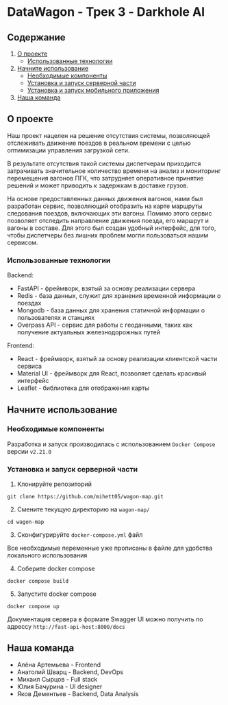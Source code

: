 # DataWagon - Трек 3 - Darkhole AI

## Содержание

<ol>
<li>
  <a href="#о-проекте">О проекте</a>
  <ul>
    <li><a href="#использованные-технологии">Использованные технологии</a></li>
  </ul>
</li>
<li>
  <a href="#начните-использование">Начните использование</a>
  <ul>
    <li><a href="#необходимые-компоненты">Необходимые компоненты</a></li>
    <li><a href="#установка-и-запуск-серверной-части">Установка и запуск серверной части</a></li>
    <li><a href="#установка-и-запуск-мобильного-приложения">Установка и запуск мобильного приложения</a></li>
  </ul>
</li>
<li><a href="#наша-команда">Наша команда</a></li>
</ol>

## О проекте

Наш проект нацелен на решение отсутствия системы, позволяющей отслеживать движение поездов в реальном времени с целью оптимизации управления загрузкой сети.

В результате отсутствия такой системы диспетчерам приходится затрачивать значительное количество времени на анализ и мониторинг перемещения вагонов ПГК, что затрудняет оперативное принятие решений и может приводить к задержкам в доставке грузов.

На основе предоставленных данных движения вагонов, нами был разработан сервис, позволяющий отобразить на карте маршруты следования поездов, включающих эти вагоны. Помимо этого сервис позволяет отследить направление движения поезда, его маршрут и вагоны в составе. Для этого был создан удобный интерфейс, для того, чтобы диспетчеры без лишних проблем могли пользоваться нашим сервисом.

### Использованные технологии
Backend:
* FastAPI - фреймворк, взятый за основу реализации сервера
* Redis - база данных, служит для хранения временной информации о поездах
* Mongodb - база данных для хранения статичной информации о пользователях и станциях
* Overpass API - сервис для работы с геоданными, таких как получение актуальных железнодорожных путей

Frontend:
* React - фреймворк, взятый за основу реализации клиентской части сервиса
* Material UI - фреймворк для React, позволяет сделать красивый интерфейс
* Leaflet - библиотека для отображения карты 

## Начните использование

### Необходимые компоненты

Разработка и запуск производилась с использованием `Docker Compose` версии `v2.21.0`

### Установка и запуск серверной части

1. Клонируйте репозиторий

```shell
git clone https://github.com/mihett05/wagon-map.git
```

2. Смените текущую директорию на `wagon-map/`

```shell
cd wagon-map
```

3. Сконфигурируйте `docker-compose.yml` файл

Все необходимые переменные уже прописаны в файле для удобства локального использования

4. Соберите docker compose

```shell
docker compose build
```

5. Запустите docker compose

```shell
docker compose up
```

Документация сервера в формате Swagger UI можно получить по адрессу `http://fast-api-host:8000/docs`


## Наша команда

* Алёна Артемьева - Frontend
* Анатолий Шварц - Backend, DevOps
* Михаил Сырцов - Full stack
* Юлия Бачурина - UI designer
* Яков Дементьев - Backend, Data Analysis
